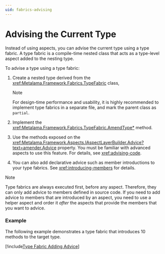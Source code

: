 ```yaml
---
uid: fabrics-advising
---
```


# Advising the Current Type

 

Instead of using aspects, you can advise the current type using a type fabric. A type fabric is a compile-time nested class that acts as a type-level aspect added to the nesting type.

To advise a type using a type fabric:

1. Create a nested type derived from the <xref:Metalama.Framework.Fabrics.TypeFabric> class,

    > [!NOTE]
    > For design-time performance and usability, it is highly recommended to implement type fabrics in a separate file, and mark the parent class as `partial`.

2. Implement the <xref:Metalama.Framework.Fabrics.TypeFabric.AmendType*> method.

3. Use the methods exposed on the <xref:Metalama.Framework.Aspects.IAspectLayerBuilder.Advice?text=amender.Advice> property. You must be familiar with advanced aspects to use this feature. For details, see <xref:advising-code>.
   
4. You can also add declarative advice such as member introductions to your type fabrics. See <xref:introducing-members> for details.


> [!NOTE]
> Type fabrics are always executed first, before any aspect. Therefore, they can only add advice to members defined in source code. If you need to add advice to members that are introduced by an aspect, you need to use a helper aspect and order it _after_ the aspects that provide the members that you want to advice.


### Example

The following example demonstrates a type fabric that introduces 10 methods to the target type.

[!include[Type Fabric Adding Advice](../../code/Metalama.Documentation.SampleCode.AspectFramework/AdvisingTypeFabric.cs)]

